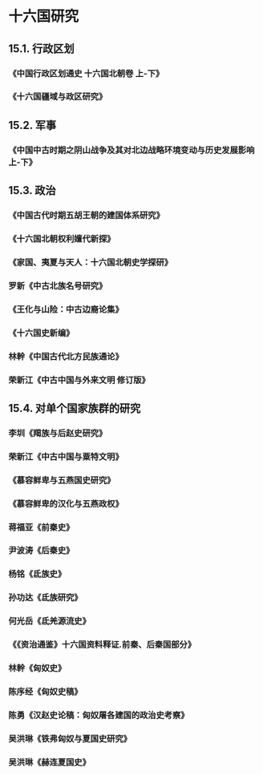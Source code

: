 # 十六国研究

## 15.1. 行政区划

### 《中国行政区划通史 十六国北朝卷 上-下》

### 《十六国疆域与政区研究》

## 15.2. 军事

### 《中国中古时期之阴山战争及其对北边战略环境变动与历史发展影响 上-下》

## 15.3. 政治

### 《中国古代时期五胡王朝的建国体系研究》

### 《十六国北朝权利嬗代新探》

### 《家国、夷夏与天人：十六国北朝史学探研》

### 罗新《中古北族名号研究》

### 《王化与山险：中古边裔论集》

### 《十六国史新编》

### 林幹《中国古代北方民族通论》

### 荣新江《中古中国与外来文明 修订版》

## 15.4. 对单个国家族群的研究

### 李圳《羯族与后赵史研究》

### 荣新江《中古中国与粟特文明》

### 《慕容鲜卑与五燕国史研究》

### 《慕容鲜卑的汉化与五燕政权》

### 蒋福亚《前秦史》

### 尹波涛《后秦史》

### 杨铭《氐族史》

### 孙功达《氐族研究》

### 何光岳《氐羌源流史》

### 《《资治通鉴》十六国资料释证.前秦、后秦国部分》

### 林幹《匈奴史》

### 陈序经《匈奴史稿》

### 陈勇《汉赵史论稿：匈奴屠各建国的政治史考察》

### 吴洪琳《铁弗匈奴与夏国史研究》

### 吴洪琳《赫连夏国史》






